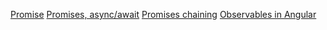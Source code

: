 [Promise](https://developer.mozilla.org/en-US/docs/Web/JavaScript/Reference/Global_Objects/Promise)
[Promises, async/await](https://javascript.info/async)
[Promises chaining](https://javascript.info/promise-chaining)
[Observables in Angular](https://angular.io/guide/observables-in-angular)